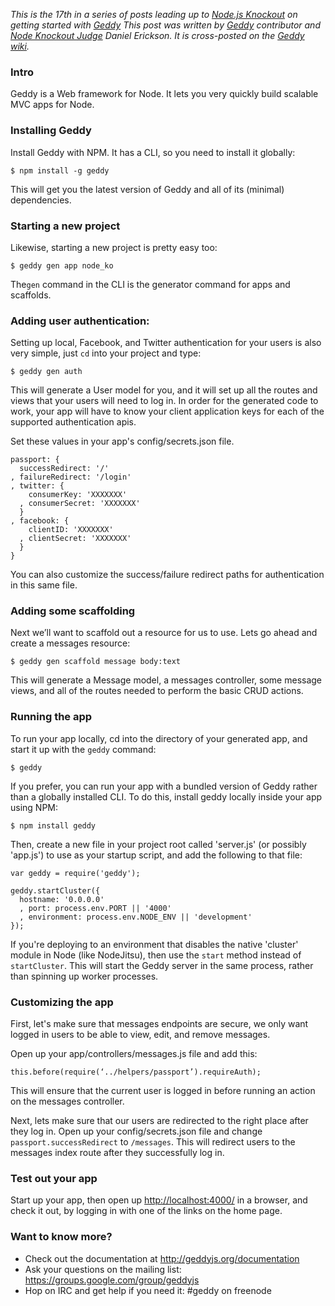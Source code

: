 _This is the 17th in a series of posts leading up to [Node.js Knockout][1] on
getting started with [Geddy][2] This post was written by [Geddy][2]
contributor and [Node Knockout Judge][3] Daniel Erickson. It is cross-posted
on the [Geddy wiki][4]._

[1]: http://nodeknockout.com/
[2]: http://geddyjs.org/
[3]: http://nodeknockout.com/people/509c670a7e61d0c56e00001d
[4]: https://github.com/mde/geddy/wiki/Getting-started-with-Geddy,-Socket.io,-and-Authentication

### Intro

Geddy is a Web framework for Node. It lets you very quickly build scalable MVC
apps for Node.

### Installing Geddy

Install Geddy with NPM. It has a CLI, so you need to install it globally:

    $ npm install -g geddy

This will get you the latest version of Geddy and all of its (minimal)
dependencies.

### Starting a new project

Likewise, starting a new project is pretty easy too:

    $ geddy gen app node_ko

The`gen` command in the CLI is the generator command for apps and scaffolds.

### Adding user authentication:

Setting up local, Facebook, and Twitter authentication for your users is also
very simple, just `cd` into your project and type:

    $ geddy gen auth

This will generate a User model for you, and it will set up all the routes and
views that your users will need to log in. In order for the generated code to
work, your app will have to know your client application keys for each of the
supported authentication apis.

Set these values in your app's config/secrets.json file.

    passport: {
      successRedirect: '/'
    , failureRedirect: '/login'
    , twitter: {
        consumerKey: 'XXXXXXX'
      , consumerSecret: 'XXXXXXX'
      }
    , facebook: {
        clientID: 'XXXXXXX'
      , clientSecret: 'XXXXXXX'
      }
    }

You can also customize the success/failure redirect paths for authentication in
this same file.

### Adding some scaffolding

Next we’ll want to scaffold out a resource for us to use. Lets go ahead and
create a messages resource:

    $ geddy gen scaffold message body:text

This will generate a Message model, a messages controller, some message views,
and all of the routes needed to perform the basic CRUD actions.

### Running the app

To run your app locally, cd into the directory of your generated app, and start
it up with the `geddy` command:

    $ geddy

If you prefer, you can run your app with a bundled version of Geddy rather than
a globally installed CLI. To do this, install geddy locally inside your app using NPM:

    $ npm install geddy

Then, create a new file in your project root called 'server.js' (or possibly
'app.js') to use as your startup script, and add the following to that file:

    var geddy = require('geddy');

    geddy.startCluster({
      hostname: '0.0.0.0'
      , port: process.env.PORT || '4000'
      , environment: process.env.NODE_ENV || 'development'
    });

If you're deploying to an environment that disables the native 'cluster' module
in Node (like NodeJitsu), then use the `start` method instead of `startCluster`.
This will start the Geddy server in the same process, rather than spinning up
worker processes.

### Customizing the app

First, let's make sure that messages endpoints are secure, we only want logged
in users to be able to view, edit, and remove messages.

Open up your app/controllers/messages.js file and add this:

    this.before(require(‘../helpers/passport’).requireAuth);

This will ensure that the current user is logged in before running an action on
the messages controller.

Next, lets make sure that our users are redirected to the right place after
they log in. Open up your config/secrets.json file and change
`passport.successRedirect` to `/messages`. This will redirect users to the
messages index route after they successfully log in.

### Test out your app

Start up your app, then open up <http://localhost:4000/> in a browser, and check
it out, by logging in with one of the links on the home page.

### Want to know more?

* Check out the documentation at http://geddyjs.org/documentation
* Ask your questions on the mailing list: https://groups.google.com/group/geddyjs
* Hop on IRC and get help if you need it: #geddy on freenode


